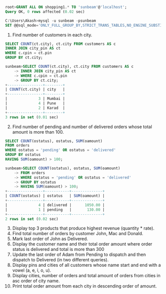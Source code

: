 ```SQL
root>GRANT ALL ON shopping1.* TO 'sunbeam'@'localhost';
Query OK, 0 rows affected (0.02 sec)

C:\Users\Akash>mysql -u sunbeam -psunbeam
SET @@sql_mode='ONLY_FULL_GROUP_BY,STRICT_TRANS_TABLES,NO_ENGINE_SUBSTITUTION';

```

1. Find number of customers in each city.

```SQL
SELECT COUNT(ct.city), ct.city FROM customers AS c
INNER JOIN city_pin AS ct
WHERE c.cpin = ct.pin
GROUP BY ct.city;

sunbeam>SELECT COUNT(ct.city), ct.city FROM customers AS c
    -> INNER JOIN city_pin AS ct
    -> WHERE c.cpin = ct.pin
    -> GROUP BY ct.city;
+----------------+--------+
| COUNT(ct.city) | city   |
+----------------+--------+
|              3 | Mumbai |
|              4 | Pune   |
|              2 | Karad  |
+----------------+--------+
3 rows in set (0.01 sec)
```

2. Find number of pending and number of delivered orders whose total amount is more than 100.

```SQL
SELECT COUNT(ostatus), ostatus, SUM(oamount)
FROM orders
WHERE ostatus = 'pending' OR ostatus = 'delivered'
GROUP BY ostatus
HAVING SUM(oamount) > 100;

sunbeam>SELECT COUNT(ostatus), ostatus, SUM(oamount)
    -> FROM orders
    -> WHERE ostatus = 'pending' OR ostatus = 'delivered'
    -> GROUP BY ostatus
    -> HAVING SUM(oamount) > 100;
+----------------+-----------+--------------+
| COUNT(ostatus) | ostatus   | SUM(oamount) |
+----------------+-----------+--------------+
|              4 | delivered |      1050.00 |
|              1 | pending   |       130.00 |
+----------------+-----------+--------------+
2 rows in set (0.02 sec)
```

3. Display top 3 products that produce highest revenue (quantity \* rate).
4. Find total number of orders by customer John, Mac and Donald.
5. Mark last order of John as Delivered.
6. Display the customer name and their total order amount where order status is
   delivered and total is more than 300
7. Update the last order of Adam from Pending to dispatch and then dispatch to
   Delivered (in two different queries).
8. Display pins and cities of all customers whose name start and end with a
   vowel (a, e, i, o, u).
9. Display cities, number of orders and total amount of orders from cities in asc
   order of city name.
10. Print total order amount from each city in descending order of amount.
